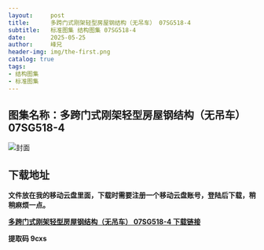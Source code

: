 ```yaml
---
layout:     post
title:      多跨门式刚架轻型房屋钢结构（无吊车） 07SG518-4
subtitle:   标准图集 结构图集 07SG518-4
date:       2025-05-25
author:     峰兄
header-img: img/the-first.png
catalog: true
tags:
- 结构图集
- 标准图集
---
```

## 图集名称：多跨门式刚架轻型房屋钢结构（无吊车） 07SG518-4
![封面](https://pic1.imgdb.cn/item/6834257458cb8da5c80f00f5.jpg)


## 下载地址 ##
**文件放在我的移动云盘里面，下载时需要注册一个移动云盘账号，登陆后下载，稍稍麻烦一点。**  
  
[**多跨门式刚架轻型房屋钢结构（无吊车） 07SG518-4 下载链接**](https://caiyun.139.com/w/i/2nc6oHtz7CFz2)


**提取码 9cxs**


